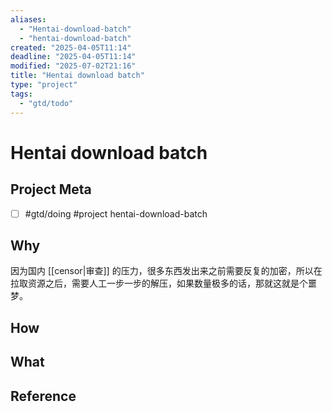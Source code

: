 ```yaml
---
aliases:
  - "Hentai-download-batch"
  - "hentai-download-batch"
created: "2025-04-05T11:14"
deadline: "2025-04-05T11:14"
modified: "2025-07-02T21:16"
title: "Hentai download batch"
type: "project"
tags:
  - "gtd/todo"
---
```


# Hentai download batch

## Project Meta

- [ ] #gtd/doing #project hentai-download-batch

## Why

因为国内 [[censor|审查]] 的压力，很多东西发出来之前需要反复的加密，所以在拉取资源之后，需要人工一步一步的解压，如果数量极多的话，那就这就是个噩梦。

## How

## What

## Reference
